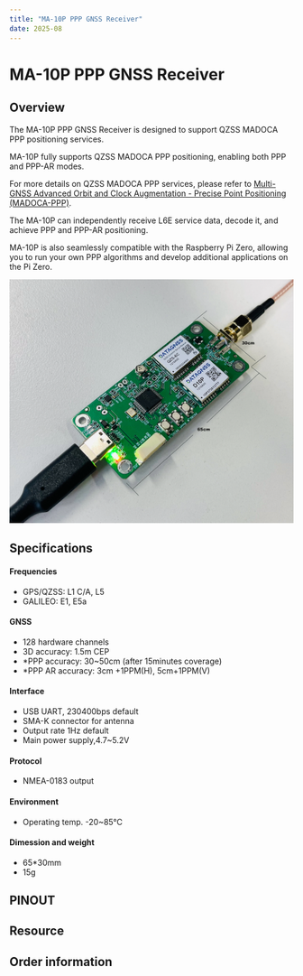 ```yaml
---
title: "MA-10P PPP GNSS Receiver"
date: 2025-08
---
```


# MA-10P PPP GNSS Receiver

## Overview
The MA-10P PPP GNSS Receiver is designed to support QZSS MADOCA PPP positioning services.

MA-10P fully supports QZSS MADOCA PPP positioning, enabling both PPP and PPP-AR modes.

For more details on QZSS MADOCA PPP services, please refer to [Multi-GNSS Advanced Orbit and Clock Augmentation - Precise Point Positioning (MADOCA-PPP)](https://qzss.go.jp/en/overview/services/sv13_madoca.html).

The MA-10P can independently receive L6E service data, decode it, and achieve PPP and PPP-AR positioning.

MA-10P is also seamlessly compatible with the Raspberry Pi Zero, allowing you to run your own PPP algorithms and develop additional applications on the Pi Zero.

![MA-10P PPP GNSS Receiver](../images/ppp/MA-10P-main-00.png)

## Specifications

#### Frequencies

- GPS/QZSS: L1 C/A, L5
- GALILEO: E1, E5a

#### GNSS

- 128 hardware channels
- 3D accuracy: 1.5m CEP
- *PPP accuracy: 30~50cm (after 15minutes coverage)
- *PPP AR accuracy: 3cm +1PPM(H), 5cm+1PPM(V)

#### Interface

- USB UART, 230400bps default
- SMA-K connector for antenna
- Output rate 1Hz default
- Main power supply,4.7~5.2V

#### Protocol

- NMEA-0183 output

#### Environment

- Operating temp. -20~85℃

#### Dimession and weight

- 65*30mm
- 15g


## PINOUT

## Resource

## Order information
